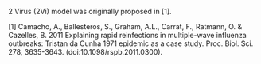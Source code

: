 2 Virus (2Vi) model was originally proposed in [1].

[1] Camacho, A., Ballesteros, S., Graham, A.L., Carrat, F., Ratmann, O. & Cazelles, B. 2011 Explaining rapid reinfections in multiple-wave influenza outbreaks: Tristan da Cunha 1971 epidemic as a case study. Proc. Biol. Sci. 278, 3635-3643. (doi:10.1098/rspb.2011.0300).

